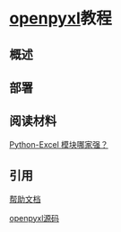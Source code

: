 # [openpyxl](https://openpyxl.readthedocs.io/en/stable/index.html)教程

## 概述



## 部署


## 阅读材料

[Python-Excel 模块哪家强？](https://zhuanlan.zhihu.com/p/23998083)







## 引用


[帮助文档](https://openpyxl.readthedocs.io/en/stable/index.html)

[openpyxl源码](https://bitbucket.org/openpyxl/openpyxl)

[]()
